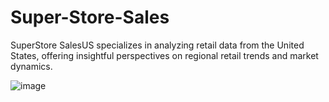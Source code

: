 # Super-Store-Sales
SuperStore SalesUS specializes in analyzing retail data from the United States, offering insightful perspectives on regional retail trends and market dynamics.

![image](https://github.com/amandeepkaur2024/Super-Store-Sales/assets/169684721/cefc3782-71b6-48a2-8bf7-08552559139d)
